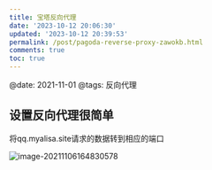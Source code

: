 ```yaml
---
title: 宝塔反向代理
date: '2023-10-12 20:06:30'
updated: '2023-10-12 20:39:53'
permalink: /post/pagoda-reverse-proxy-zawokb.html
comments: true
toc: true
---
```


@date: 2021-11-01
@tags: 反向代理

## 设置反向代理很简单

将qq.myalisa.site请求的数据转到相应的端口

![image-20211106164830578](https://zhanghaooss.oss-cn-beijing.aliyuncs.com/giteeImage/image-20211106164830578.png)
